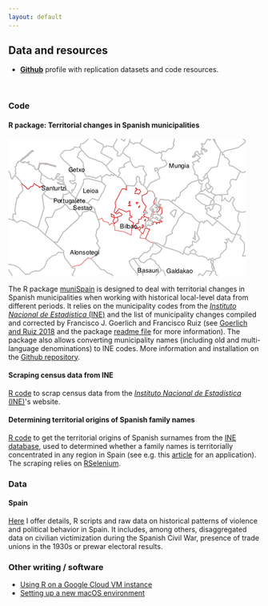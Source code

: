 ```yaml
---
layout: default
---
```


## Data and resources

- **[Github](https://github.com/franvillamil)** profile with replication datasets and code resources.
<br />

### Code

#### R package: Territorial changes in Spanish municipalities

<img src="https://raw.githubusercontent.com/franvillamil/franvillamil.github.io/master/files/muni_bilbao.png" width="475" />

The R package [muniSpain](https://github.com/franvillamil/munispain) is designed to deal with territorial changes in Spanish municipalities when working with historical local-level data from different periods.
It relies on the municipality codes from the [*Instituto Nacional de Estadística* (INE)](http://ine.es/) and the list of municipality changes compiled and corrected by Francisco J. Goerlich and Francisco Ruiz (see [Goerlich and Ruiz 2018](https://doi.org/10.1515/jos-2018-0005) and the package [readme file](https://github.com/franvillamil/muniSpain/blob/master/readme.md) for more information).
The package also allows converting municipality names (including old and multi-language denominations) to INE codes.
More information and installation on the [Github repository](https://github.com/franvillamil/munispain).

#### Scraping census data from INE

[R code](https://github.com/franvillamil/scrap-INE-census) to scrap census data from the [*Instituto Nacional de Estadística* (INE)](http://ine.es/)'s website.

#### Determining territorial origins of Spanish family names

[R code](https://gist.github.com/franvillamil/d0e81d059f8bfd1b87fe76ede9b47f34) to get the territorial origins of Spanish surnames from the [INE database](https://www.ine.es/widgets/nombApell/index.shtml), used to determined whether a family names is territorially concentrated in any region in Spain (see e.g. this [article](https://www.tandfonline.com/doi/abs/10.1080/13537113.2020.1795451?journalCode=fnep20) for an application). The scraping relies on [RSelenium](https://github.com/ropensci/RSelenium).

### Data

#### Spain

[Here](./data_spain.md) I offer details, R scripts and raw data on historical patterns of violence and political behavior in Spain.
It includes, among others, disaggregated data on civilian victimization during the Spanish Civil War, presence of trade unions in the 1930s or prewar electoral results.

### Other writing / software

- [Using R on a Google Cloud VM instance](./posts/R_google_vm.md)
- [Setting up a new macOS environment](./posts/setup_macos.md)
<br />
